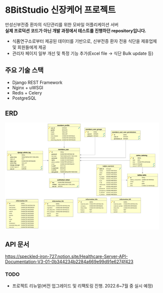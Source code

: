 # 8BitStudio 신장케어 프로젝트
만성신부전증 환자의 식단관리를 위한 모바일 어플리케이션 서버 <br>
**실제 프로덕션 코드가 아닌 개발 과정에서 테스트를 진행하던 repository입니다.**
- 식품연구소로부터 제공된 데이터를 기반으로, 신부전증 환자 전용 식단을 제휴업체 및 회원들에게 제공
- 관리자 페이지 일부 개선 및 특정 기능 추가(Excel file -> 식단 Bulk update 등) 

## 주요 기술 스택
- Django REST Framework
- Nginx + uWSGI
- Redis + Celery
- PostgreSQL

## ERD
![ERD_image](./ERD.svg)

## API 문서
https://speckled-iron-727.notion.site/Healthcare-Server-API-Documentation-V3-01-0b344234b2284a669e99d91e6274f423


### TODO
- 프로젝트 리뉴얼(버전 업그레이드 및 리팩토링 진행. 2022.6~7월 중 실시 예정)
